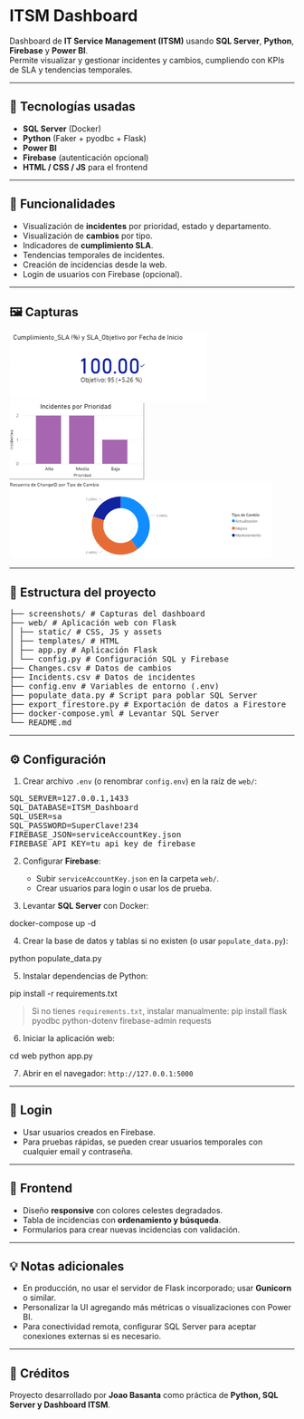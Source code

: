 
# ITSM Dashboard

Dashboard de **IT Service Management (ITSM)** usando **SQL Server**, **Python**, **Firebase** y **Power BI**.  
Permite visualizar y gestionar incidentes y cambios, cumpliendo con KPIs de SLA y tendencias temporales.

---

## 🚀 Tecnologías usadas

- **SQL Server** (Docker)
- **Python** (Faker + pyodbc + Flask)
- **Power BI**
- **Firebase** (autenticación opcional)
- **HTML / CSS / JS** para el frontend

---

## 🎯 Funcionalidades

- Visualización de **incidentes** por prioridad, estado y departamento.
- Visualización de **cambios** por tipo.
- Indicadores de **cumplimiento SLA**.
- Tendencias temporales de incidentes.
- Creación de incidencias desde la web.
- Login de usuarios con Firebase (opcional).

---

## 🖼️ Capturas

![SLA KPI](screenshots/SLA_KPI.png)  
![Incidentes por Prioridad](screenshots/Incidentes_Prioridad.png)  
![Cambios por Tipo](screenshots/Cambios_Tendencia.png)  

---

## 📁 Estructura del proyecto

<pre>
├── screenshots/ # Capturas del dashboard
├── web/ # Aplicación web con Flask
│ ├── static/ # CSS, JS y assets
│ ├── templates/ # HTML
│ ├── app.py # Aplicación Flask
│ └── config.py # Configuración SQL y Firebase
├── Changes.csv # Datos de cambios
├── Incidents.csv # Datos de incidentes
├── config.env # Variables de entorno (.env)
├── populate_data.py # Script para poblar SQL Server
├── export_firestore.py # Exportación de datos a Firestore
├── docker-compose.yml # Levantar SQL Server
└── README.md
</pre>

---

## ⚙️ Configuración

1. Crear archivo `.env` (o renombrar `config.env`) en la raíz de `web/`:
<pre>
SQL_SERVER=127.0.0.1,1433
SQL_DATABASE=ITSM_Dashboard
SQL_USER=sa
SQL_PASSWORD=SuperClave!234
FIREBASE_JSON=serviceAccountKey.json
FIREBASE_API_KEY=tu_api_key_de_firebase
</pre>
2. Configurar **Firebase**:  
   - Subir `serviceAccountKey.json` en la carpeta `web/`.  
   - Crear usuarios para login o usar los de prueba.  

3. Levantar **SQL Server** con Docker:

docker-compose up -d

4. Crear la base de datos y tablas si no existen (o usar `populate_data.py`):

python populate_data.py

5. Instalar dependencias de Python:

pip install -r requirements.txt

> Si no tienes `requirements.txt`, instalar manualmente:
pip install flask pyodbc python-dotenv firebase-admin requests

6. Iniciar la aplicación web:

cd web
python app.py

7. Abrir en el navegador: `http://127.0.0.1:5000`

---

## 🔐 Login

- Usar usuarios creados en Firebase.  
- Para pruebas rápidas, se pueden crear usuarios temporales con cualquier email y contraseña.

---

## 🎨 Frontend

- Diseño **responsive** con colores celestes degradados.
- Tabla de incidencias con **ordenamiento y búsqueda**.
- Formularios para crear nuevas incidencias con validación.

---

## 💡 Notas adicionales

- En producción, no usar el servidor de Flask incorporado; usar **Gunicorn** o similar.
- Personalizar la UI agregando más métricas o visualizaciones con Power BI.
- Para conectividad remota, configurar SQL Server para aceptar conexiones externas si es necesario.

---

## 📌 Créditos

Proyecto desarrollado por **Joao Basanta** como práctica de **Python, SQL Server y Dashboard ITSM**.
